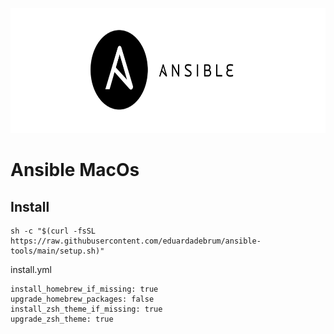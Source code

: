 

<img src="img/icon.png" width="1800" height="200"> <h1>Ansible MacOs</h1>

## Install 

```console
sh -c "$(curl -fsSL https://raw.githubusercontent.com/eduardadebrum/ansible-tools/main/setup.sh)"
```

install.yml

```console
install_homebrew_if_missing: true
upgrade_homebrew_packages: false
install_zsh_theme_if_missing: true
upgrade_zsh_theme: true
```
